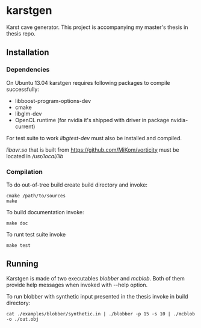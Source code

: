 karstgen
========

Karst cave generator. This project is accompanying my master's thesis in thesis repo.

Installation
------------

### Dependencies

On Ubuntu 13.04 karstgen requires following packages to
compile successfully:

* libboost-program-options-dev
* cmake
* libglm-dev
* OpenCL runtime (for nvidia it's shipped with driver in package nvidia-current)

For test suite to work *libgtest-dev* must also be installed and compiled.

*libavr.so* that is built from https://github.com/MiKom/vorticity must be
located in */usr/local/lib*

### Compilation

To do out-of-tree build create build directory and invoke:

	cmake /path/to/sources
	make

To build documentation invoke:

	make doc

To runt test suite invoke

	make test

Running
-------

Karstgen is made of two executables *blobber* and *mcblob*. Both of them provide
help messages when invoked with --help option.

To run blobber with synthetic input presented in the thesis invoke in build
directory:

	cat ./examples/blobber/synthetic.in | ./blobber -p 15 -s 10 | ./mcblob -o ./out.obj
